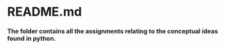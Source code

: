 # README.md

#### The folder contains all the assignments relating to the conceptual ideas found in python.
